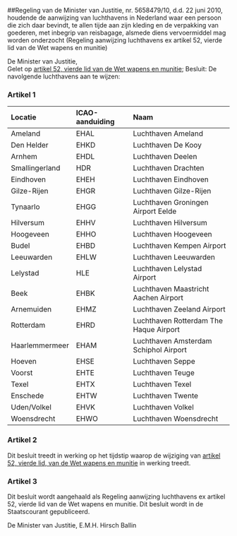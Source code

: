 <meta http-equiv='Content-Type' content='text/html; charset=utf-8' />

##Regeling van de Minister van Justitie, nr. 5658479/10, d.d. 22 juni 2010, houdende de aanwijzing van luchthavens in Nederland waar een persoon die zich daar bevindt, te allen tijde aan zijn kleding en de verpakking van goederen, met inbegrip van reisbagage, alsmede diens vervoermiddel mag worden onderzocht (Regeling aanwijzing luchthavens ex artikel 52, vierde lid van de Wet wapens en munitie)

De Minister van Justitie,  
Gelet op [artikel 52, vierde lid van de Wet wapens en munitie](../../../../../../../../../../../../../../../wet/wet/wapens/en/munitie/BWBR0008804/README.md);
Besluit: De navolgende luchthavens aan te wijzen:    

### Artikel  1  

| Locatie  | ICAO-aanduiding  | Naam  |
|:---|:---|:---|
| Ameland  | EHAL  | Luchthaven Ameland  |
| Den Helder  | EHKD  | Luchthaven De Kooy  |
| Arnhem  | EHDL  | Luchthaven Deelen  |
| Smallingerland  | HDR  | Luchthaven Drachten  |
| Eindhoven  | EHEH  | Luchthaven Eindhoven  |
| Gilze-Rijen  | EHGR  | Luchthaven Gilze-Rijen  |
| Tynaarlo  | EHGG  | Luchthaven Groningen Airport Eelde  |
| Hilversum  | EHHV  | Luchthaven Hilversum  |
| Hoogeveen  | EHHO  | Luchthaven Hoogeveen  |
| Budel  | EHBD  | Luchthaven Kempen Airport  |
| Leeuwarden  | EHLW  | Luchthaven Leeuwarden  |
| Lelystad  | HLE  | Luchthaven Lelystad Airport  |
| Beek  | EHBK  | Luchthaven Maastricht Aachen Airport  |
| Arnemuiden  | EHMZ  | Luchthaven Zeeland Airport  |
| Rotterdam  | EHRD  | Luchthaven Rotterdam The Haque Airport  |
| Haarlemmermeer  | EHAM  | Luchthaven Amsterdam Schiphol Airport  |
| Hoeven  | EHSE  | Luchthaven Seppe  |
| Voorst  | EHTE  | Luchthaven Teuge  |
| Texel  | EHTX  | Luchthaven Texel  |
| Enschede  | EHTW  | Luchthaven Twente  |
| Uden/Volkel  | EHVK  | Luchthaven Volkel  |
| Woensdrecht  | EHWO  | Luchthaven Woensdrecht  |

### Artikel  2  

Dit besluit treedt in werking op het tijdstip waarop de wijziging van [artikel 52, vierde lid, van de Wet wapens en munitie](../../../../../../../../../../../../../../../wet/wet/wapens/en/munitie/BWBR0008804/README.md) in werking treedt. 

### Artikel  3  

Dit besluit wordt aangehaald als Regeling aanwijzing luchthavens ex artikel 52, vierde lid van de Wet wapens en munitie. 
Dit besluit wordt in de Staatscourant gepubliceerd.  

De 
Minister van Justitie, 
E.M.H. Hirsch Ballin     

